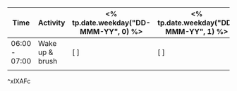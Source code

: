 | Time          | Activity        | <% tp.date.weekday("DD-MMM-YY", 0) %> | <% tp.date.weekday("DD-MMM-YY", 1) %> | <% tp.date.weekday("DD-MMM-YY", 2) %> | <% tp.date.weekday("DD-MMM-YY", 3) %> | <% tp.date.weekday("DD-MMM-YY", 4) %> | <% tp.date.weekday("DD-MMM-YY", 5) %> | <% tp.date.weekday("DD-MMM-YY", 6) %> |
| ------------- | --------------- | ------------------------------------- | ------------------------------------- | ------------------------------------- | ------------------------------------- | ------------------------------------- | ------------------------------------- | ------------------------------------- |
| 06:00 - 07:00 | Wake up & brush | [ ]                                   | [ ]                                   | [ ]                                   | [ ]                                   | [ ]                                   | [ ]                                   | [ ]                                   |
|               |                 |                                       |                                       |                                       |                                       |                                       |                                       |                                       |
^xlXAFc

